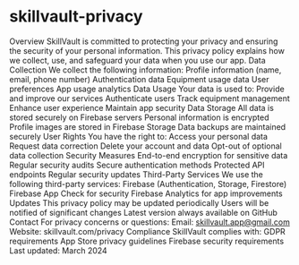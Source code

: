 # skillvault-privacy
Overview
SkillVault is committed to protecting your privacy and ensuring the security of your personal information. This privacy policy explains how we collect, use, and safeguard your data when you use our app.
Data Collection
We collect the following information:
Profile information (name, email, phone number)
Authentication data
Equipment usage data
User preferences
App usage analytics
Data Usage
Your data is used to:
Provide and improve our services
Authenticate users
Track equipment management
Enhance user experience
Maintain app security
Data Storage
All data is stored securely on Firebase servers
Personal information is encrypted
Profile images are stored in Firebase Storage
Data backups are maintained securely
User Rights
You have the right to:
Access your personal data
Request data correction
Delete your account and data
Opt-out of optional data collection
Security Measures
End-to-end encryption for sensitive data
Regular security audits
Secure authentication methods
Protected API endpoints
Regular security updates
Third-Party Services
We use the following third-party services:
Firebase (Authentication, Storage, Firestore)
Firebase App Check for security
Firebase Analytics for app improvements
Updates
This privacy policy may be updated periodically
Users will be notified of significant changes
Latest version always available on GitHub
Contact
For privacy concerns or questions:
Email: skillvault.app@gmail.com
Website: skillvault.com/privacy
Compliance
SkillVault complies with:
GDPR requirements
App Store privacy guidelines
Firebase security requirements
Last updated: March 2024
